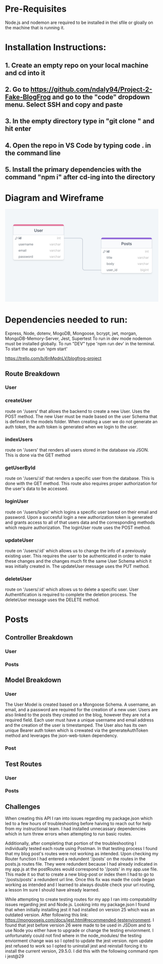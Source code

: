 # Pre-Requisites 

Node.js and nodemon are required to be installed in thei sfile or gloally on the machine that is running it.
# Installation Instructions:
## 1. Create an empty repo on your local machine and cd into it
## 2. Go to https://github.com/ndaly94/Project-2-Fake-BlogFrog and go to the "code" dropdown menu. Select SSH and copy and paste
## 3. In the empty directory type in "git clone <paste SSH here>" and hit enter
## 4. Open the repo in VS Code by typing code . in the command line
## 5. Install the primary dependencies with the command "npm i" after cd-ing into the directory


# Diagram and Wireframe

![Alt text](User-Posts-Diagram.jpeg)

# Dependencies needed to run:

Express, Node, dotenv, MogoDB, Mongoose, bcrypt, jwt, morgan, MongoDB-Memory-Server, Jest, Supertest
To run in dev mode nodemon must be installed globally. To run "DEV" type 'npm run dev' in the terminal.
To start the app run 'npm start'


https://trello.com/b/6nMpdnLV/blogfrog-project


## Route Breakdown
### User
### createUser
route on '/users' that allows the backend to create a new User. Uses the POST method. The new User must be made based on the user Schema that is defined in the models folder. When creating a user we do not generate an auth token, the auth token is generated when we login to the user. 
### indexUsers
route on '/users' that renders all users stored in the database via JSON. This is done via the GET method
### getUserById
route on '/users/:id' that renders a specific user from the database. This is done with the GET method. This route also requires proper authorization for the user's data to be accessed. 
### loginUser
route on '/users/login' which logins a specific user based on their email and password. Upon a succesful login a new authorization token is generated and grants access to all of that users data and the corresponding methods which require authorization. The loginUser route uses the POST method.
### updateUser
route on '/users/:id' which allows us to change the info of a previously existing user. This requires the user to be authenticated in order to make these changes and the changes much fit the same User Schema which it was initially created in. The updateUser message uses the PUT method. 
### deleteUser
route on '/users/:id' which allows us to delete a specific user. User Authentification is required to complete the deletion process. The deleteUser message uses the DELETE method. 

# Posts


## Controller Breakdown
### User
### Posts

## Model Breakdown
### User
The User Model is created based on a Mongoose Schema. A username, an email, and a password are required for the creation of a new user. Users are also linked to the posts they created on the blog, however they are not a required field. Each user must have a unique username and email address and the creation of the user is timestamped. 
The User also has its own unique Bearer auth token which is crewated via the generateAuthToken method and leverages the json-web-token dependency. 

### Post


## Test Routes

### User

### Posts


## Challenges
When creating this API I ran into issues regarding my package.json which led to a few hours of troubleshooting before haiving to reach out for help from my instructional team. I had installed unnecassary dependencies which in turn threw errors when attempting to run basic routes.

Additionally, after completing that portion of the troubleshooting I individually tested each route using Postman. In that testing process I found that my blog post's routes were not working as intended. Upon checking my Router function I had entered a redundent '/posts' on the routes in the posts.js routes file. They were redundent because I had already indicated in my app.js at the postRoutes would correspond to '/posts' in my app.use file. This made it so that to create a new blog-post or index them I had to go to '/posts/posts' a redundent url line. Once this fix was made the code began working as intended and I learned to always double check your url routing, a lesson Im sure I should have already learned. 

While attempting to create testing routes for my app I ran into compatability issues regarding jest and Node.js. Looking into my package.json I found that when initially installing jest it had installed on version 25 which was an outdated version. After following this link: https://mongoosejs.com/docs/jest.html#recommended-testenvironment. I found that jest before version 26 were made to be used in JSDom and to use Node you either have to upgrade or change the testing enviornment. I unfortunately could not find where in the node_modules/ the testing enviorment change was so I opted to update the jest version. npm update jest refused to work so I opted to uninstall jest and reinstall forcing it to install the current version, 29.5.0. I did this with the following command npm i jest@29